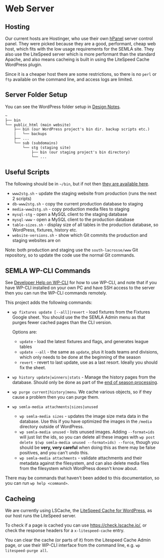 # Web Server

## Hosting

Our current hosts are Hostinger, who use their own [hPanel](https://hpanel.hostinger.com/hosting/southlacrosse.org.uk/) server control panel. They were picked because they are a good, performant, cheap web host, which fits with the low usage requirements for the SEMLA site. They also use the LiteSpeed server which is more performant than the standard Apache, and also means cacheing is built in using the LiteSpeed Cache WordPress plugin.

Since it is a cheaper host there are some restrictions, so there is no `perl` or `ftp` available on the command line, and access logs are limited.

## Server Folder Setup

You can see the WordPress folder setup in [Design Notes](design-notes.md#folder-structure).

```txt
~
├── bin
└── public_html (main website)
    ├── bin (our WordPress project's bin dir. backup scripts etc.)
    │   └── backups
    ├── ...
    └── sub (subdomains)
        └── stg (staging site)
            ├── bin (our staging project's bin directory)
            └── ...
```

## Useful Scripts

The following should be in `~/bin`, but if not then [they are available here](../bin/).

* `www2stg.sh` - update the staging website from production (runs the next 2 scripts)
* `db-www2stg.sh` - copy the current production database to staging
* `media-www2stg.sh` - copy production media files to staging
* `mysql-stg` - open a MySQL client to the staging database
* `mysql-www` - open a MySQL client to the production database
* `table-sizes.sh` - display size of all tables in the production database, so WordPress, fixtures, history etc.
* `website-versions.sh` - show which Git commits the production and staging websites are on

Note: both production and staging use the `south-lacrosse/www` Git repository, so to update the code use the normal Git commands.

## SEMLA WP-CLI Commands

See [Developer Help on WP-CLI](development-help.md#wp-cli-commands) for how to use WP-CLI, and note that if you have WP-CLI installed on your own PC and have SSH access to the server then you can run the WP-CLI commands remotely.

This project adds the following commands:

* `wp fixtures update [--all]|revert` - load fixtures from the Fixtures Google sheet. You should use the the SEMLA Admin menu as that purges fewer cached pages than the CLI version.

    Options are:
    * `update` - load the latest fixtures and flags, and generates league tables
    * `update --all` - the same as `update`, plus it loads teams and divisions, which only needs to be done at the beginning of the season
    * `revert` - revert to last update, use as a last resort. Ideally you should fix the sheet.
* `wp history update|winners|stats` - Manage the history pages from the database. Should only be done as part of the [end of season processing](end-season.md).
* `wp purge current|history|menu`. We cache various objects, so if they cause a problem then you can purge them.
* `wp semla-media attachments|sizes|unused`
    * `wp semla-media sizes` - updates the image size meta data in the database. Use this if you have optimized the images in the `/media` directory outside of WordPress.
    * `wp semla-media unused` - lists unused images. Adding `--format=ids` will just list the ids, so you can delete all these images with `wp post delete $(wp semla-media unused --format=ids) --force`, though you should be **very, very careful** when doing this as there may be false positives, and you can't undo this.
    * `wp semla-media attachments` - validate attachments and their metadata against the filesystem, and can also delete media files from the filesystem which WordPress doesn't know about.

There may be commands that haven't been added to this documentation, so you can run `wp help <command>`.

## Cacheing

We are currently using LSCache, the [LiteSpeed Cache for WordPress](https://docs.litespeedtech.com/lscache/lscwp/), as our host runs the LiteSpeed server.

To check if a page is cached you can use <https://check.lscache.io/>, or check the response headers for a `x-litespeed-cache` entry.

You can clear the cache (or parts of it) from the Litespeed Cache Admin page, or use their WP-CLI interface from the command line, e.g. `wp litespeed-purge all`.
